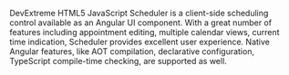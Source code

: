 DevExtreme HTML5 JavaScript Scheduler is a client-side scheduling control available as an Angular UI component. With a great number of features including appointment editing, multiple calendar views, current time indication, Scheduler provides excellent user experience. Native Angular features, like AOT compilation, declarative configuration, TypeScript compile-time checking, are supported as well.